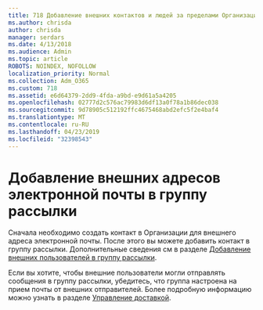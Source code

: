 ```yaml
---
title: 718 Добавление внешних контактов и людей за пределами Организации в список рассылки
ms.author: chrisda
author: chrisda
manager: serdars
ms.date: 4/13/2018
ms.audience: Admin
ms.topic: article
ROBOTS: NOINDEX, NOFOLLOW
localization_priority: Normal
ms.collection: Adm_O365
ms.custom: 718
ms.assetid: e6d64379-2dd9-4fda-a9bd-e9d61a5a4205
ms.openlocfilehash: 02777d2c576ac79983d6df13a0f78a1b86dec038
ms.sourcegitcommit: 9d78905c512192ffc4675468abd2efc5f2e4baf4
ms.translationtype: MT
ms.contentlocale: ru-RU
ms.lasthandoff: 04/23/2019
ms.locfileid: "32398543"
---
```

# <a name="add-external-email-addresses-to-a-distribution-group"></a>Добавление внешних адресов электронной почты в группу рассылки

Сначала необходимо создать контакт в Организации для внешнего адреса электронной почты. После этого вы можете добавить контакт в группу рассылки. Дополнительные сведения см в разделе [Добавление внешних пользователей в группу рассылки](https://support.office.com/client/caa0f310-0bb7-48e3-8ad2-cb358b53bbba).

Если вы хотите, чтобы внешние пользователи могли отправлять сообщения в группу рассылки, убедитесь, что группа настроена на прием почты от внешних отправителей. Более подробную информацию можно узнать в разделе [Управление доставкой](https://technet.microsoft.com/library/bb124513.aspx#deliverymanagement).
